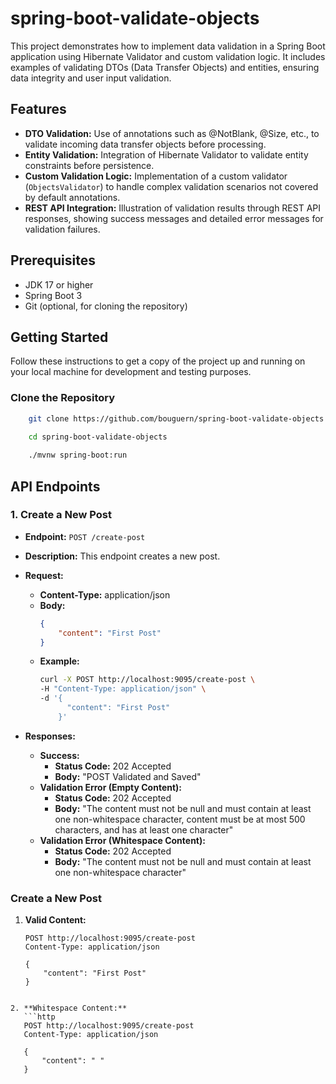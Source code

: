 # spring-boot-validate-objects

This project demonstrates how to implement data validation in a Spring Boot application using Hibernate Validator and custom validation logic. It includes examples of validating DTOs (Data Transfer Objects) and entities, ensuring data integrity and user input validation.

## Features

- **DTO Validation:** Use of annotations such as @NotBlank, @Size, etc., to validate incoming data transfer objects before processing.
- **Entity Validation:** Integration of Hibernate Validator to validate entity constraints before persistence.
- **Custom Validation Logic:** Implementation of a custom validator (`ObjectsValidator`) to handle complex validation scenarios not covered by default annotations.
- **REST API Integration:** Illustration of validation results through REST API responses, showing success messages and detailed error messages for validation failures.

## Prerequisites

- JDK 17 or higher
- Spring Boot 3
- Git (optional, for cloning the repository)

## Getting Started

Follow these instructions to get a copy of the project up and running on your local machine for development and testing purposes.

### Clone the Repository

```bash
	git clone https://github.com/bouguern/spring-boot-validate-objects.git
	
	cd spring-boot-validate-objects

	./mvnw spring-boot:run
```
	
## API Endpoints

### 1. Create a New Post

- **Endpoint:** `POST /create-post`
- **Description:** This endpoint creates a new post.
- **Request:**
  - **Content-Type:** application/json
  - **Body:**
    ```json
    {
        "content": "First Post"
    }
    ```
  - **Example:**
    ```bash
    curl -X POST http://localhost:9095/create-post \
    -H "Content-Type: application/json" \
    -d '{
          "content": "First Post"
        }'
    ```

- **Responses:**
  - **Success:**
    - **Status Code:** 202 Accepted
    - **Body:** "POST Validated and Saved"
  - **Validation Error (Empty Content):**
    - **Status Code:** 202 Accepted
    - **Body:** "The content must not be null and must contain at least one non-whitespace character, content must be at most 500 characters, and has at least one character"
  - **Validation Error (Whitespace Content):**
    - **Status Code:** 202 Accepted
    - **Body:** "The content must not be null and must contain at least one non-whitespace character"


### Create a New Post

1. **Valid Content:**
   ```http
   POST http://localhost:9095/create-post
   Content-Type: application/json

   {
       "content": "First Post"
   }
```

2. **Whitespace Content:**
   ```http
   POST http://localhost:9095/create-post
   Content-Type: application/json

   {
       "content": " "
   }
```
